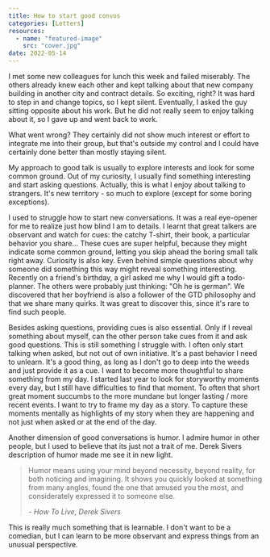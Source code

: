 ```yaml
---
title: How to start good convos
categories: [Letters]
resources:
  - name: "featured-image"
    src: "cover.jpg"
date: 2022-05-14
---
```

I met some new colleagues for lunch this week and failed miserably. The others already knew each other and kept talking about that new company building in another city and contract details. So exciting, right? It was hard to step in and change topics, so I kept silent. Eventually, I asked the guy sitting opposite about his work. But he did not really seem to enjoy talking about it, so I gave up and went back to work. 

What went wrong? They certainly did not show much interest or effort to integrate me into their group, but that's outside my control and I could have certainly done better than mostly staying silent.

My approach to good talk is usually to explore interests and look for some common ground. Out of my curiosity, I usually find something interesting and start asking questions. Actually, this is what I enjoy about talking to strangers. It's new territory - so much to explore (except for some boring exceptions).

I used to struggle how to start new conversations.
It was a real eye-opener for me to realize just how blind I am to details.
I learnt that great talkers are observant and watch for cues: the catchy T-shirt, their book, a particular behavior you share... These cues are super helpful, because they might indicate some common ground, letting you skip ahead the boring small talk right away.
Curiosity is also key. Even behind simple questions about why someone did something this way might reveal something interesting.
Recently on a friend's birthday, a girl asked me why I would gift a todo-planner. The others were probably just thinking: "Oh he is german". We discovered that her boyfriend is also a follower of the GTD philosophy and that we share many quirks. It was great to discover this, since it's rare to find such people. 

Besides asking questions, providing cues is also essential. 
Only if I reveal something about myself, can the other person take cues from it and ask good questions. 
This is still something I struggle with. I often only start talking when asked, but not out of own initiative.
It's a past behavior I need to unlearn. It's a good thing, as long as I don't go to deep into the weeds and just provide it as a cue.
I want to become more thoughtful to share something from my day. I started last year to look for storyworthy moments every day, but I still have difficulties to find that moment. To often that short great moment succumbs to the more mundane but longer lasting / more recent events.
I want to try to frame my day as a story. To capture these moments mentally as highlights of my story when they are happening and not just when asked or at the end of the day.

Another dimension of good conversations is humor. I admire humor in other people, but I used to believe that its just not a trait of me. 
Derek Sivers description of humor made me see it in new light.

> Humor means using your mind beyond necessity, beyond reality, for both noticing and imagining. It shows you quickly looked at something from many angles, found the one that amused you the most, and considerately expressed it to someone else.
> 
> <cite>- How To Live, Derek Sivers </cite>

This is really much something that is learnable. I don't want to be a comedian, but I can learn to be more observant and express things from an unusual perspective.


